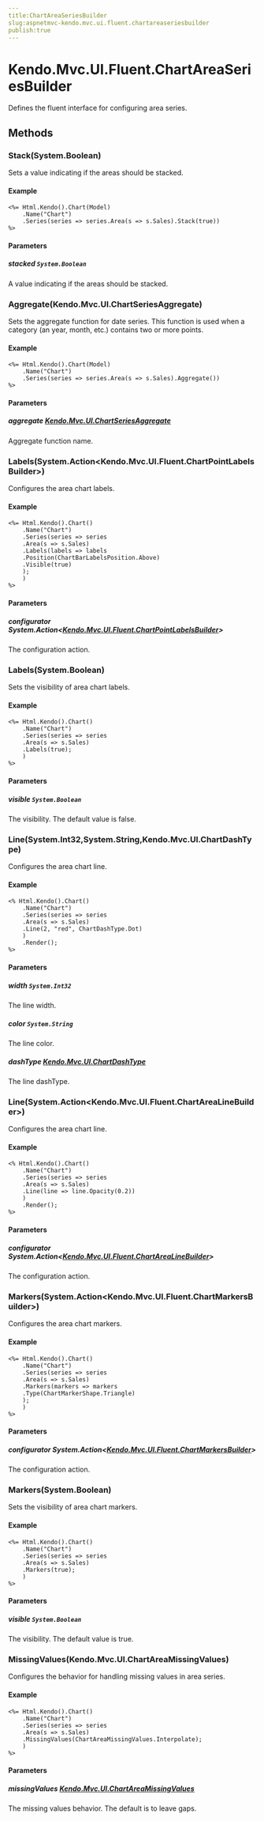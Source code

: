 ```yaml
---
title:ChartAreaSeriesBuilder
slug:aspnetmvc-kendo.mvc.ui.fluent.chartareaseriesbuilder
publish:true
---
```


# Kendo.Mvc.UI.Fluent.ChartAreaSeriesBuilder
Defines the fluent interface for configuring area series.



## Methods

### Stack(System.Boolean)
Sets a value indicating if the areas should be stacked.

#### Example

    <%= Html.Kendo().Chart(Model)
        .Name("Chart")
        .Series(series => series.Area(s => s.Sales).Stack(true))
    %>
        


#### Parameters

##### stacked `System.Boolean`
A value indicating if the areas should be stacked.




### Aggregate(Kendo.Mvc.UI.ChartSeriesAggregate)
Sets the aggregate function for date series.
            This function is used when a category (an year, month, etc.) contains two or more points.

#### Example

    <%= Html.Kendo().Chart(Model)
        .Name("Chart")
        .Series(series => series.Area(s => s.Sales).Aggregate())
    %>
        


#### Parameters

##### aggregate [Kendo.Mvc.UI.ChartSeriesAggregate](/api/wrappers/aspnet-mvc/Kendo.Mvc.UI/ChartSeriesAggregate)
Aggregate function name.




### Labels(System.Action\<Kendo.Mvc.UI.Fluent.ChartPointLabelsBuilder\>)
Configures the area chart labels.

#### Example

    <%= Html.Kendo().Chart()
        .Name("Chart")
        .Series(series => series
        .Area(s => s.Sales)
        .Labels(labels => labels
        .Position(ChartBarLabelsPosition.Above)
        .Visible(true)
        );
        )
    %>
        


#### Parameters

##### configurator System.Action<[Kendo.Mvc.UI.Fluent.ChartPointLabelsBuilder](/api/wrappers/aspnet-mvc/Kendo.Mvc.UI.Fluent/ChartPointLabelsBuilder)>
The configuration action.




### Labels(System.Boolean)
Sets the visibility of area chart labels.

#### Example

    <%= Html.Kendo().Chart()
        .Name("Chart")
        .Series(series => series
        .Area(s => s.Sales)
        .Labels(true);
        )
    %>
        


#### Parameters

##### visible `System.Boolean`
The visibility. The default value is false.




### Line(System.Int32,System.String,Kendo.Mvc.UI.ChartDashType)
Configures the area chart line.

#### Example

    <% Html.Kendo().Chart()
        .Name("Chart")
        .Series(series => series
        .Area(s => s.Sales)
        .Line(2, "red", ChartDashType.Dot)
        )
        .Render();
    %>
        


#### Parameters

##### width `System.Int32`
The line width.

##### color `System.String`
The line color.

##### dashType [Kendo.Mvc.UI.ChartDashType](/api/wrappers/aspnet-mvc/Kendo.Mvc.UI/ChartDashType)
The line dashType.




### Line(System.Action\<Kendo.Mvc.UI.Fluent.ChartAreaLineBuilder\>)
Configures the area chart line.

#### Example

    <% Html.Kendo().Chart()
        .Name("Chart")
        .Series(series => series
        .Area(s => s.Sales)
        .Line(line => line.Opacity(0.2))
        )
        .Render();
    %>
        


#### Parameters

##### configurator System.Action<[Kendo.Mvc.UI.Fluent.ChartAreaLineBuilder](/api/wrappers/aspnet-mvc/Kendo.Mvc.UI.Fluent/ChartAreaLineBuilder)>
The configuration action.




### Markers(System.Action\<Kendo.Mvc.UI.Fluent.ChartMarkersBuilder\>)
Configures the area chart markers.

#### Example

    <%= Html.Kendo().Chart()
        .Name("Chart")
        .Series(series => series
        .Area(s => s.Sales)
        .Markers(markers => markers
        .Type(ChartMarkerShape.Triangle)
        );
        )
    %>
        


#### Parameters

##### configurator System.Action<[Kendo.Mvc.UI.Fluent.ChartMarkersBuilder](/api/wrappers/aspnet-mvc/Kendo.Mvc.UI.Fluent/ChartMarkersBuilder)>
The configuration action.




### Markers(System.Boolean)
Sets the visibility of area chart markers.

#### Example

    <%= Html.Kendo().Chart()
        .Name("Chart")
        .Series(series => series
        .Area(s => s.Sales)
        .Markers(true);
        )
    %>
        


#### Parameters

##### visible `System.Boolean`
The visibility. The default value is true.




### MissingValues(Kendo.Mvc.UI.ChartAreaMissingValues)
Configures the behavior for handling missing values in area series.

#### Example

    <%= Html.Kendo().Chart()
        .Name("Chart")
        .Series(series => series
        .Area(s => s.Sales)
        .MissingValues(ChartAreaMissingValues.Interpolate);
        )
    %>
        


#### Parameters

##### missingValues [Kendo.Mvc.UI.ChartAreaMissingValues](/api/wrappers/aspnet-mvc/Kendo.Mvc.UI/ChartAreaMissingValues)
The missing values behavior. The default is to leave gaps.





